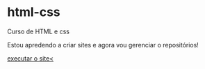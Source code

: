 # html-css
Curso de HTML e css

Estou apredendo a criar sites e agora vou gerenciar o repositórios!

<a href= "https://douglasalvesss21.github.io/html-css/DESAFIO%2010/Android.html" >executar o site< </a>